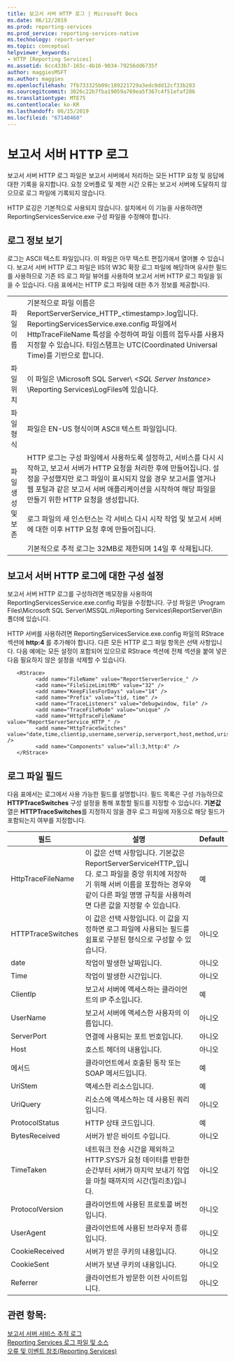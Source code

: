 ```yaml
---
title: 보고서 서버 HTTP 로그 | Microsoft Docs
ms.date: 06/12/2019
ms.prod: reporting-services
ms.prod_service: reporting-services-native
ms.technology: report-server
ms.topic: conceptual
helpviewer_keywords:
- HTTP [Reporting Services]
ms.assetid: 6cc433b7-165c-4b16-9034-79256dd6735f
author: maggiesMSFT
ms.author: maggies
ms.openlocfilehash: 7fb733325b09c189221729a3edc0dd12cf33b283
ms.sourcegitcommit: 3026c22b7fba19059a769ea5f367c4f51efaf286
ms.translationtype: MTE75
ms.contentlocale: ko-KR
ms.lasthandoff: 06/15/2019
ms.locfileid: "67140460"
---
```

# <a name="report-server-http-log"></a>보고서 서버 HTTP 로그
  보고서 서버 HTTP 로그 파일은 보고서 서버에서 처리하는 모든 HTTP 요청 및 응답에 대한 기록을 유지합니다. 요청 오버플로 및 제한 시간 오류는 보고서 서버에 도달하지 않으므로 로그 파일에 기록되지 않습니다.  
  
 HTTP 로깅은 기본적으로 사용되지 않습니다. 설치에서 이 기능을 사용하려면 ReportingServicesService.exe 구성 파일을 수정해야 합니다.  
  
## <a name="viewing-log-information"></a>로그 정보 보기  
 로그는 ASCII 텍스트 파일입니다. 이 파일은 아무 텍스트 편집기에서 열어볼 수 있습니다. 보고서 서버 HTTP 로그 파일은 IIS의 W3C 확장 로그 파일에 해당하며 유사한 필드를 사용하므로 기존 IIS 로그 파일 뷰어를 사용하여 보고서 서버 HTTP 로그 파일을 읽을 수 있습니다. 다음 표에서는 HTTP 로그 파일에 대한 추가 정보를 제공합니다.  
  
|||  
|-|-|  
|파일 이름|기본적으로 파일 이름은 ReportServerService_HTTP_\<timestamp>.log입니다. ReportingServicesService.exe.config 파일에서 HttpTraceFileName 특성을 수정하여 파일 이름의 접두사를 사용자 지정할 수 있습니다. 타임스탬프는 UTC(Coordinated Universal Time)를 기반으로 합니다.|  
|파일 위치|이 파일은 \Microsoft SQL Server\\ *\<SQL Server Instance>* \Reporting Services\LogFiles에 있습니다.|  
|파일 형식|파일은 EN-US 형식이며 ASCII 텍스트 파일입니다.|  
|파일 생성 및 보존|HTTP 로그는 구성 파일에서 사용하도록 설정하고, 서비스를 다시 시작하고, 보고서 서버가 HTTP 요청을 처리한 후에 만들어집니다. 설정을 구성했지만 로그 파일이 표시되지 않을 경우 보고서를 열거나 웹 포털과 같은 보고서 서버 애플리케이션을 시작하여 해당 파일을 만들기 위한 HTTP 요청을 생성합니다.<br /><br /> 로그 파일의 새 인스턴스는 각 서비스 다시 시작 작업 및 보고서 서버에 대한 이후 HTTP 요청 후에 만들어집니다.<br /><br /> 기본적으로 추적 로그는 32MB로 제한되며 14일 후 삭제됩니다.|  
  
## <a name="configuration-settings-for-report-server-http-log"></a>보고서 서버 HTTP 로그에 대한 구성 설정  
 보고서 서버 HTTP 로그를 구성하려면 메모장을 사용하여 ReportingServicesService.exe.config 파일을 수정합니다. 구성 파일은 \Program Files\Microsoft SQL Server\MSSQL.n\Reporting Services\ReportServer\Bin 폴더에 있습니다.  
  
 HTTP 서버를 사용하려면 ReportingServicesService.exe.config 파일의 RStrace 섹션에 **http:4** 를 추가해야 합니다. 다른 모든 HTTP 로그 파일 항목은 선택 사항입니다. 다음 예에는 모든 설정이 포함되어 있으므로 RStrace 섹션에 전체 섹션을 붙여 넣은 다음 필요하지 않은 설정을 삭제할 수 있습니다.
  
```  
   <RStrace>  
         <add name="FileName" value="ReportServerService_" />  
         <add name="FileSizeLimitMb" value="32" />  
         <add name="KeepFilesForDays" value="14" />  
         <add name="Prefix" value="tid, time" />  
         <add name="TraceListeners" value="debugwindow, file" />  
         <add name="TraceFileMode" value="unique" />  
         <add name="HttpTraceFileName" value="ReportServerService_HTTP_" />  
         <add name="HttpTraceSwitches" value="date,time,clientip,username,serverip,serverport,host,method,uristem,uriquery,protocolstatus,bytesreceived,timetaken,protocolversion,useragent,cookiereceived,cookiesent,referrer" />  
         <add name="Components" value="all:3,http:4" />  
   </RStrace>  
```  
  
## <a name="log-file-fields"></a>로그 파일 필드  
 다음 표에서는 로그에서 사용 가능한 필드를 설명합니다. 필드 목록은 구성 가능하므로 **HTTPTraceSwitches** 구성 설정을 통해 포함할 필드를 지정할 수 있습니다. **기본값** 열은 **HTTPTraceSwitches**를 지정하지 않을 경우 로그 파일에 자동으로 해당 필드가 포함되는지 여부를 지정합니다.  
  
|필드|설명|Default|  
|-----------|-----------------|-------------|  
|HttpTraceFileName|이 값은 선택 사항입니다. 기본값은 ReportServerServiceHTTP_입니다. 로그 파일을 중앙 위치에 저장하기 위해 서버 이름을 포함하는 경우와 같이 다른 파일 명명 규칙을 사용하려면 다른 값을 지정할 수 있습니다.|예|  
|HTTPTraceSwitches|이 값은 선택 사항입니다. 이 값을 지정하면 로그 파일에 사용되는 필드를 쉼표로 구분된 형식으로 구성할 수 있습니다.|아니오|  
|date|작업이 발생한 날짜입니다.|아니오|  
|Time|작업이 발생한 시간입니다.|아니오|  
|ClientIp|보고서 서버에 액세스하는 클라이언트의 IP 주소입니다.|예|  
|UserName|보고서 서버에 액세스한 사용자의 이름입니다.|아니오|  
|ServerPort|연결에 사용되는 포트 번호입니다.|아니오|  
|Host|호스트 헤더의 내용입니다.|아니오|  
|메서드|클라이언트에서 호출된 동작 또는 SOAP 메서드입니다.|예|  
|UriStem|액세스한 리소스입니다.|예|  
|UriQuery|리소스에 액세스하는 데 사용된 쿼리입니다.|아니오|  
|ProtocolStatus|HTTP 상태 코드입니다.|예|  
|BytesReceived|서버가 받은 바이트 수입니다.|아니오|  
|TimeTaken|네트워크 전송 시간을 제외하고 HTTP.SYS가 요청 데이터를 반환한 순간부터 서버가 마지막 보내기 작업을 마칠 때까지의 시간(밀리초)입니다.|아니오|  
|ProtocolVersion|클라이언트에 사용된 프로토콜 버전입니다.|아니오|  
|UserAgent|클라이언트에 사용된 브라우저 종류입니다.|아니오|  
|CookieReceived|서버가 받은 쿠키의 내용입니다.|아니오|  
|CookieSent|서버가 보낸 쿠키의 내용입니다.|아니오|  
|Referrer|클라이언트가 방문한 이전 사이트입니다.|아니오|  
  
## <a name="see-also"></a>관련 항목:  
 [보고서 서버 서비스 추적 로그](../../reporting-services/report-server/report-server-service-trace-log.md)   
 [Reporting Services 로그 파일 및 소스](../../reporting-services/report-server/reporting-services-log-files-and-sources.md)   
 [오류 및 이벤트 참조&#40;Reporting Services&#41;](../../reporting-services/troubleshooting/errors-and-events-reference-reporting-services.md)  
  